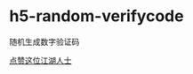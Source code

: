 # h5-random-verifycode
随机生成数字验证码

[点赞这位江湖人士](https://blog.csdn.net/cx15733896285/article/details/79912235)